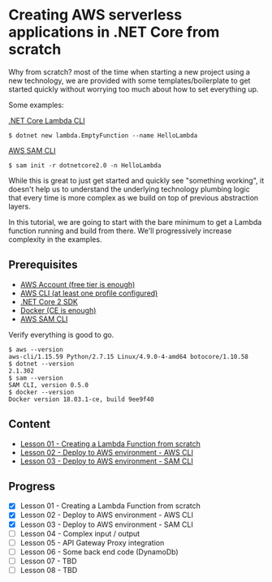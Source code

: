 # Creating AWS serverless applications in .NET Core from scratch

Why from scratch? most of the time when starting a new project using a new technology, we are provided with some templates/boilerplate to get started quickly without worrying too much about how to set everything up.

Some examples:

[.NET Core Lambda CLI](https://docs.aws.amazon.com/lambda/latest/dg/lambda-dotnet-coreclr-deployment-package.html)

```shell
$ dotnet new lambda.EmptyFunction --name HelloLambda
```

[AWS SAM CLI](https://github.com/awslabs/aws-sam-cli)

```shell
$ sam init -r dotnetcore2.0 -n HelloLambda
```

While this is great to just get started and quickly see "something working", it doesn't help us to understand the underlying technology plumbing logic that every time is more complex as we build on top of previous abstraction layers. 

In this tutorial, we are going to start with the bare minimum to get a Lambda function running and build from there. We'll progressively increase complexity in the examples.

## Prerequisites

* [AWS Account (free tier is enough)](https://aws.amazon.com/free/)
* [AWS CLI (at least one profile configured)](https://docs.aws.amazon.com/cli/latest/userguide/installing.html)
* [.NET Core 2 SDK](https://www.microsoft.com/net/download)
* [Docker (CE is enough)](https://www.docker.com/community-edition#/download)
* [AWS SAM CLI](https://github.com/awslabs/aws-sam-cli)

Verify everything is good to go.

```shell
$ aws --version
aws-cli/1.15.59 Python/2.7.15 Linux/4.9.0-4-amd64 botocore/1.10.58
$ dotnet --version
2.1.302
$ sam --version
SAM CLI, version 0.5.0
$ docker --version
Docker version 18.03.1-ce, build 9ee9f40
```

## Content

* [Lesson 01 - Creating a Lambda Function from scratch](lesson-01/)
* [Lesson 02 - Deploy to AWS environment - AWS CLI](lesson-02/)
* [Lesson 03 - Deploy to AWS environment - SAM CLI](lesson-03/)

## Progress

- [x] Lesson 01 - Creating a Lambda Function from scratch
- [x] Lesson 02 - Deploy to AWS environment - AWS CLI
- [x] Lesson 03 - Deploy to AWS environment - SAM CLI
- [ ] Lesson 04 - Complex input / output
- [ ] Lesson 05 - API Gateway Proxy integration
- [ ] Lesson 06 - Some back end code (DynamoDb)
- [ ] Lesson 07 - TBD
- [ ] Lesson 08 - TBD
